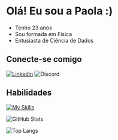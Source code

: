 # Olá! Eu sou a Paola :)

- Tenho 23 anos
- Sou formada em Física
- Entusiasta de Ciência de Dados 

## Conecte-se comigo

[![Linkedin](https://img.shields.io/badge/-Linkedin-%23E4405F?style=for-the-badge&logo=linkedin&logoColor=white)](https:://www.linkedin.com/in/paola-rebeca-storino-azzar-440934203)
![Discord](https://img.shields.io/discord/:paolers)


## Habilidades

[![My Skills](https://skillicons.dev/icons?i=python,latex,obsidian,blender)](https://skillicons.dev)


![GitHub Stats](https://github-readme-stats.vercel.app/api?username=paolers&theme=transparent&bg_color=ec63a1&border_color=ffff&show_icons=true&icon_color=30A3DC&title_color=E94D5F&text_color=FFF)


![Top Langs](https://github-readme-stats-git-masterrstaa-rickstaa.vercel.app/api/top-langs/?username=paolers&layout=compact&bg_color=ec63a1&border_color=ffff&title_color=E94D5F&text_color=FFF)
